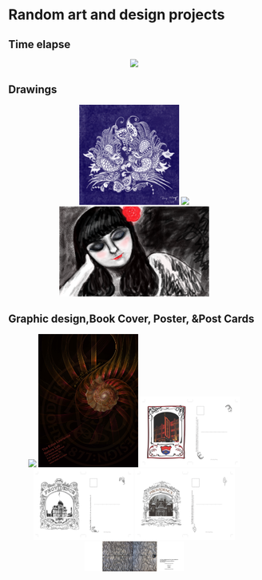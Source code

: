 # Random art and design projects
<h2> Time elapse </h2>
<p align="center">
<img src="1_2.gif" width="500" > 
</p>

<h2> Drawings </h2>
<p align="center">
  <img src="qinghua.png" width="200" > <img src="6802022388_f77baba703_o.png" width="200" >  <img src="tohui.bmp" width="300" >
</p>


<h2> Graphic design,Book Cover, Poster, &Post Cards </h2>
<p align="center">
  <img src="https://media.springernature.com/w200/springer-static/cover-hires/journal/41593/21/1" width="300" >

  <img src="7685465882_9745e79e4b_o.jpg" width="200" >

  <img src="7641650922_603a7daa2a_o.png" width="200" >

  <img src="7641650622_84a8582929_o.png" width="200" >

  <img src="7641651140_30d8a13499_o.png" width="200" >

  <img src="7641846352_eb49bdf60d_o.jpg" width="200" >
</p>
